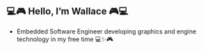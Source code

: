 ## 💻🎮 Hello, I’m Wallace 🎮💻
-  Embedded Software Engineer developing graphics and engine technology in my free time :computer::sparkles::video_game:
<!-- - 📫 How to reach me [Linkedin](https://www.linkedin.com/in/wallace-obey-393672b0), [Twitter](https://twitter.com/WallaceObey) -->

<!---
wobey96/wobey96 is a ✨ special ✨ repository because its `README.md` (this file) appears on your GitHub profile.
You can click the Preview link to take a look at your changes.
--->
